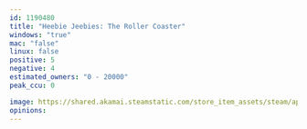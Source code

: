 ```yaml
---
id: 1190480
title: "Heebie Jeebies: The Roller Coaster"
windows: "true"
mac: "false"
linux: false
positive: 5
negative: 4
estimated_owners: "0 - 20000"
peak_ccu: 0

image: https://shared.akamai.steamstatic.com/store_item_assets/steam/apps/1190480/header.jpg?t=1574238638
opinions:
---
```

